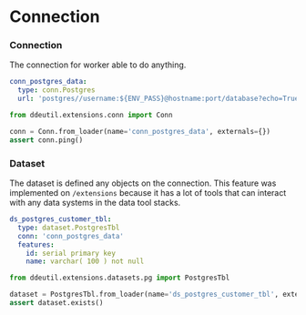 # Connection

### Connection

The connection for worker able to do anything.

```yaml
conn_postgres_data:
  type: conn.Postgres
  url: 'postgres//username:${ENV_PASS}@hostname:port/database?echo=True&time_out=10'
```

```python
from ddeutil.extensions.conn import Conn

conn = Conn.from_loader(name='conn_postgres_data', externals={})
assert conn.ping()
```

### Dataset

The dataset is defined any objects on the connection. This feature was implemented
on `/extensions` because it has a lot of tools that can interact with any data systems
in the data tool stacks.

```yaml
ds_postgres_customer_tbl:
  type: dataset.PostgresTbl
  conn: 'conn_postgres_data'
  features:
    id: serial primary key
    name: varchar( 100 ) not null
```

```python
from ddeutil.extensions.datasets.pg import PostgresTbl

dataset = PostgresTbl.from_loader(name='ds_postgres_customer_tbl', externals={})
assert dataset.exists()
```
